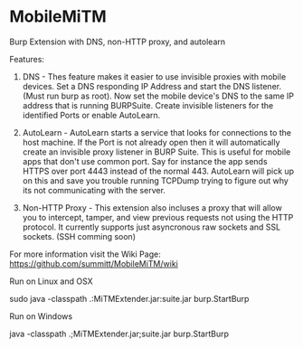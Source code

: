 MobileMiTM
==========

Burp Extension with DNS, non-HTTP proxy, and autolearn

Features:

1. DNS -  Thes feature makes it easier to use invisible proxies with mobile devices. Set a DNS responding IP Address
   and start the DNS listener. (Must run burp as root). Now set the mobile device's DNS to the same IP address that
   is running BURPSuite. Create invisible listeners for the identified Ports or enable AutoLearn.

2. AutoLearn - AutoLearn starts a service that looks for connections to the host machine. If the Port is not already 
   open then it will automatically create an invisible proxy listener in BURP Suite. This is useful for mobile apps 
   that don't use common port. Say for instance the app sends HTTPS over port 4443 instead of the normal 443. AutoLearn
   will pick up on this and save you trouble running TCPDump trying to figure out why its not communicating with the 
   server.

3. Non-HTTP Proxy - This extension also incluses a proxy that will allow you to intercept, tamper, and view previous 
   requests not using the HTTP protocol. It currently supports just asyncronous raw sockets and SSL sockets. (SSH 
   comming soon)


For more information visit the Wiki Page: https://github.com/summitt/MobileMiTM/wiki


Run on Linux and OSX

sudo java -classpath .:MiTMExtender.jar:suite.jar burp.StartBurp

Run on Windows

java -classpath .;MiTMExtender.jar;suite.jar burp.StartBurp


